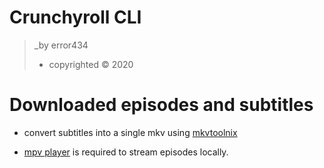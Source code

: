 # Crunchyroll CLI

>  _by error434
> * copyrighted © 2020


# Downloaded episodes and subtitles


* convert subtitles into a single mkv using [mkvtoolnix](https://mkvtoolnix.download/)

* [mpv player](https://mpv.io/) is required to stream episodes locally.
